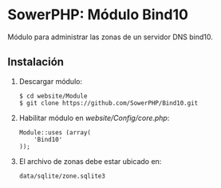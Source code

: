SowerPHP: Módulo Bind10 
=======================

Módulo para administrar las zonas de un servidor DNS bind10.

Instalación
-----------

1.	Descargar módulo:

		$ cd website/Module
		$ git clone https://github.com/SowerPHP/Bind10.git

2.	Habilitar módulo en *website/Config/core.php*:

		Module::uses (array(
			'Bind10'
		));

3.	El archivo de zonas debe estar ubicado en:

		data/sqlite/zone.sqlite3
